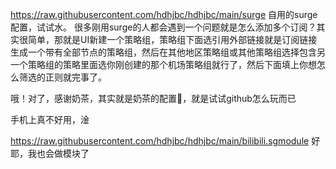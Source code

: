https://raw.githubusercontent.com/hdhjbc/hdhjbc/main/surge
自用的surge配置，试试水。
很多刚用surge的人都会遇到一个问题就是怎么添加多个订阅？其实很简单，那就是UI新建一个策略组，策略组下面选引用外部链接就是订阅链接生成一个带有全部节点的策略组，然后在其他地区策略组或其他策略组选择包含另一个策略组的策略里面选你刚创建的那个机场策略组就行了，然后下面填上你想怎么筛选的正则就完事了。


哦！对了，感谢奶茶，其实就是奶茶的配置🤪，就是试试github怎么玩而已



手机上真不好用，淦

https://raw.githubusercontent.com/hdhjbc/hdhjbc/main/bilibili.sgmodule
好耶，我也会做模块了

